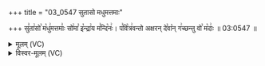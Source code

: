+++
title = "03_0547 सुतासो मधुमत्तमाः"

+++
सु꣣ता꣢सो꣣ म꣡धु꣢मत्तमाः꣣ सो꣢मा꣣ इ꣡न्द्रा꣢य म꣣न्दि꣡नः꣢। प꣣वि꣡त्र꣢वन्तो अक्षरन् दे꣣वा꣡न् ग꣢च्छन्तु वो꣣ म꣡दाः꣢ ॥ 03:0547 ॥

<details><summary>मूलम् (VC)</summary>

सु꣣ता꣢सो꣣ म꣡धु꣢मत्तमाः꣣ सो꣢मा꣣ इ꣡न्द्रा꣢य म꣣न्दि꣡नः꣢ । प꣣वि꣡त्र꣢वन्तो अक्षरन्दे꣣वा꣡न्ग꣢च्छन्तु वो꣢ म꣡दाः꣢ ॥५४७॥
</details>

<details><summary>विस्वर-मूलम् (VC)</summary>

सुतासो मधुमत्तमाः सोमा इन्द्राय मन्दिनः । पवित्रवन्तो अक्षरन्देवान्गच्छन्तु वो मदाः ॥५४७॥
</details>
